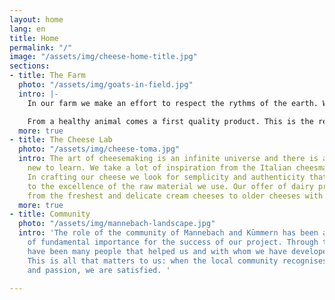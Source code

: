 ```yaml
---
layout: home
lang: en
title: Home
permalink: "/"
image: "/assets/img/cheese-home-title.jpg"
sections:
- title: The Farm
  photo: "/assets/img/goats-in-field.jpg"
  intro: |-
    In our farm we make an effort to respect the rythms of the earth. We have a livestock of 80 goats, 2 billygoats and a dog. The well being of our animals is our number 1 priority.

    From a healthy animal comes a first quality product. This is the reason why we make sure that they only eat natural fodder, they rest without being milked for about a month a year, that they spend as much time as possible outdoors and that even inside the stable they have a cosy space.
  more: true
- title: The Cheese Lab
  photo: "/assets/img/cheese-toma.jpg"
  intro: The art of cheesemaking is an infinite universe and there is always something
    new to learn. We take a lot of inspiration from the Italian cheesmaking tradition.
    In crafting our cheese we look for semplicity and authenticity that leave space
    to the excellence of the raw material we use. Our offer of dairy products varies
    from the freshest and delicate cream cheeses to older cheeses with sharper flavours.
  more: true
- title: Community
  photo: "/assets/img/mannebach-landscape.jpg"
  intro: 'The role of the community of Mannebach and Kūmmern has been and keeps beeing
    of fundamental importance for the success of our project. Through the years, there
    have been many people that helped us and with whom we have developed friendships.
    This is all that matters to us: when the local community recognises our effort
    and passion, we are satisfied. '

---
```

